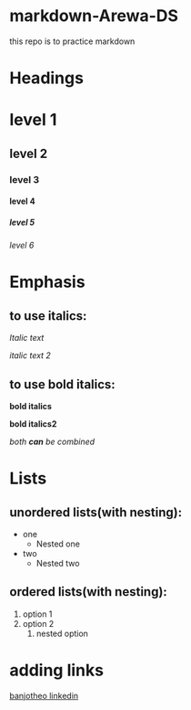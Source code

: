 # markdown-Arewa-DS
this repo is to practice markdown
# Headings
# level 1
## level 2
### level 3
#### level 4
##### level 5
###### level 6
# Emphasis
## to use italics:
*Italic text*

_italic text 2_
## to use bold italics:
**bold italics**

__bold italics2__

_both _**can**_ be combined_
# Lists
## unordered lists(with nesting):
- one
  - Nested one
- two
  - Nested two
## ordered lists(with nesting):
1. option 1
2. option 2
   1. nested option
# adding links
[banjotheo linkedin](https://www.linkedin.com/in/theophilus-adebanjo)


